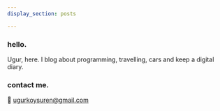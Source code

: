 ```yaml
---
display_section: posts

---
```


### hello.

Ugur, here. I blog about programming, travelling, cars and keep a digital diary.

### contact me.

📧 ugurkoysuren@gmail.com
